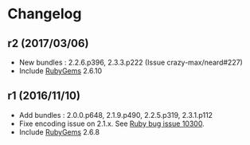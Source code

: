 # Changelog

## r2 (2017/03/06)

* New bundles : 2.2.6.p396, 2.3.3.p222 (Issue crazy-max/neard#227)
* Include [RubyGems](https://rubygems.org) 2.6.10

## r1 (2016/11/10)

* Add bundles : 2.0.0.p648, 2.1.9.p490, 2.2.5.p319, 2.3.1.p112
* Fixe encoding issue on 2.1.x. See [Ruby bug issue 10300](https://bugs.ruby-lang.org/issues/10300).
* Include [RubyGems](https://rubygems.org) 2.6.8